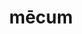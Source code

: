 ---
title: mēcum
noun: mē
prep: cum
meaning: with me
ch: nine
pos: composite
note: mecum combines mē + cum (with) into one word
---